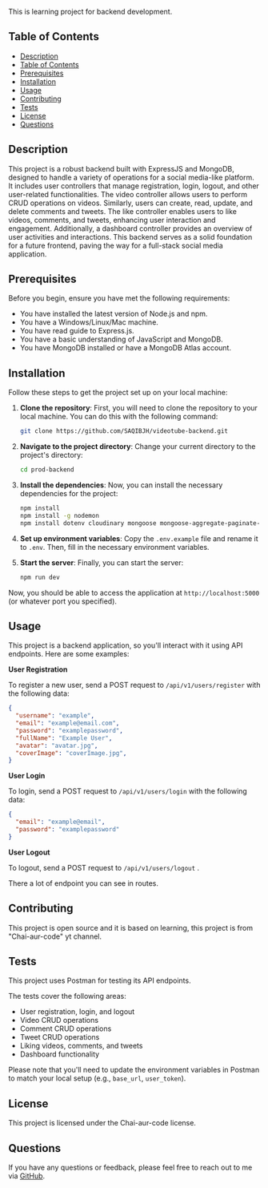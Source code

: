 This is learning project for backend development.

## Table of Contents

- [Description](#description)
- [Table of Contents](#table-of-contents)
- [Prerequisites](#prerequisites)
- [Installation](#installation)
- [Usage](#usage)
- [Contributing](#contributing)
- [Tests](#tests)
- [License](#license)
- [Questions](#questions)

## Description
This project is a robust backend built with ExpressJS and MongoDB, designed to handle a variety of operations for a social media-like platform. It includes user controllers that manage registration, login, logout, and other user-related functionalities. The video controller allows users to perform CRUD operations on videos. Similarly, users can create, read, update, and delete comments and tweets. The like controller enables users to like videos, comments, and tweets, enhancing user interaction and engagement. Additionally, a dashboard controller provides an overview of user activities and interactions. This backend serves as a solid foundation for a future frontend, paving the way for a full-stack social media application.

## Prerequisites

Before you begin, ensure you have met the following requirements:

- You have installed the latest version of Node.js and npm.
- You have a Windows/Linux/Mac machine.
- You have read guide to Express.js.
- You have a basic understanding of JavaScript and MongoDB.
- You have MongoDB installed or have a MongoDB Atlas account.


## Installation


Follow these steps to get the project set up on your local machine:

1. **Clone the repository**: First, you will need to clone the repository to your local machine. You can do this with the following command:

    ```bash
    git clone https://github.com/SAQIBJH/videotube-backend.git
    ```

2. **Navigate to the project directory**: Change your current directory to the project's directory:

    ```bash
    cd prod-backend
    ```

3. **Install the dependencies**: Now, you can install the necessary dependencies for the project:

    ```bash
    npm install
    npm install -g nodemon
    npm install dotenv cloudinary mongoose mongoose-aggregate-paginate-v2 bcrypt jsonwebtoken express cors cookie-parser cloudinary multer

    ```

4. **Set up environment variables**: Copy the `.env.example` file and rename it to `.env`. Then, fill in the necessary environment variables.

5. **Start the server**: Finally, you can start the server:

    ```bash
    npm run dev
    ```

Now, you should be able to access the application at `http://localhost:5000` (or whatever port you specified).


## Usage

This project is a backend application, so you'll interact with it using API endpoints. Here are some examples:

**User Registration**

To register a new user, send a POST request to `/api/v1/users/register` with the following data:

```json
{
  "username": "example",
  "email": "example@email.com",
  "password": "examplepassword",
  "fullName": "Example User",
  "avatar": "avatar.jpg",
  "coverImage": "coverImage.jpg",
}


```

**User Login**

To login, send a POST request to `/api/v1/users/login` with the following data:

```json
{
  "email": "example@email",
  "password": "examplepassword"
}
```

**User Logout**

To logout, send a POST request to `/api/v1/users/logout` .

There a lot of endpoint you can see in routes.




## Contributing
This project is open source and it is based on learning, this project is from "Chai-aur-code" yt channel.

## Tests
This project uses Postman for testing its API endpoints. 

The tests cover the following areas:

- User registration, login, and logout
- Video CRUD operations
- Comment CRUD operations
- Tweet CRUD operations
- Liking videos, comments, and tweets
- Dashboard functionality

Please note that you'll need to update the environment variables in Postman to match your local setup (e.g., `base_url`, `user_token`).

## License

This project is licensed under the Chai-aur-code license.

## Questions

If you have any questions or feedback, please feel free to reach out to me via [GitHub](https://github.com/SAQIBJH/videotube-backend).

